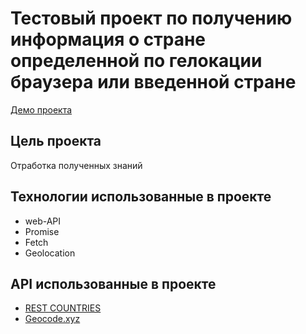 # Тестовый проект по получению информация о стране определенной по гелокации браузера или введенной стране

<a  href="https://info-counrties.netlify.app">Демо проекта</a>

## Цель проекта

Отработка полученных знаний

## Технологии использованные в проекте
 - web-API
 - Promise
 - Fetch
 - Geolocation

## API использованные в проекте
 - <a  href="https://restcountries.com">REST COUNTRIES</a>
 - <a  href="https://geocode.xyz/api">Geocode.xyz</a>

